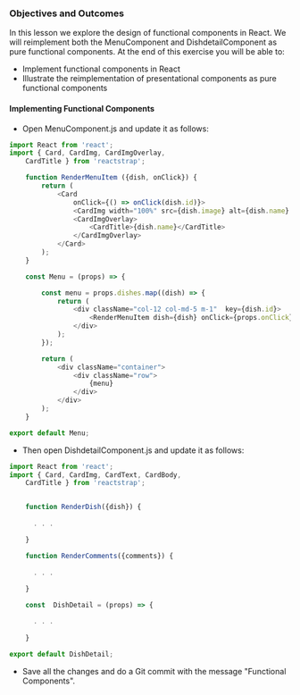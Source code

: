 ### Objectives and Outcomes
In this lesson we explore the design of functional components in React. We will reimplement both the MenuComponent and DishdetailComponent as pure functional components. At the end of this exercise you will be able to:

* Implement functional components in React
* Illustrate the reimplementation of presentational components as pure functional components
#### Implementing Functional Components
* Open MenuComponent.js and update it as follows:
```js
import React from 'react';
import { Card, CardImg, CardImgOverlay,
    CardTitle } from 'reactstrap';

    function RenderMenuItem ({dish, onClick}) {
        return (
            <Card
                onClick={() => onClick(dish.id)}>
                <CardImg width="100%" src={dish.image} alt={dish.name} />
                <CardImgOverlay>
                    <CardTitle>{dish.name}</CardTitle>
                </CardImgOverlay>
            </Card>
        );
    }

    const Menu = (props) => {

        const menu = props.dishes.map((dish) => {
            return (
                <div className="col-12 col-md-5 m-1"  key={dish.id}>
                    <RenderMenuItem dish={dish} onClick={props.onClick} />
                </div>
            );
        });

        return (
            <div className="container">
                <div className="row">
                    {menu}
                </div>
            </div>
        );
    }

export default Menu;
```
* Then open DishdetailComponent.js and update it as follows:

```js
import React from 'react';
import { Card, CardImg, CardText, CardBody,
    CardTitle } from 'reactstrap';


    function RenderDish({dish}) {
    
      . . .

    }

    function RenderComments({comments}) {
      
      . . .
      
    }

    const  DishDetail = (props) => {

      . . .
      
    }

export default DishDetail;
```
* Save all the changes and do a Git commit with the message "Functional Components".